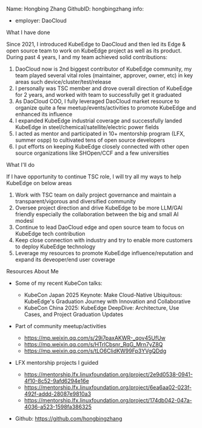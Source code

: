 
Name: Hongbing Zhang
GithubID: hongbingzhang
info:
* employer: DaoCloud

What I have done

Since 2021, I introduced KubeEdge to DaoCloud and then led its Edge & open source team to work on KubeEdge project as well as its product. During past 4 years, I and my team achieved solid contributions:
1. DaoCloud now is 2nd biggest contributor of KubeEdge community, my team played several vital roles (maintainer, approver, owner, etc) in key areas such device/cluster/test/release
2. I personally was TSC member and drove overall direction of KubeEdge for 2 years, and worked with team to successfully get it graduated
3. As DaoCloud COO, I fully leveraged DaoCloud market resource to organize quite a few meetup/events/activities to promote KubeEdge and enhanced its influence
4. I expanded KubeEdge industrial coverage and successfully landed KubeEdge in steel/chemical/satellite/electric power fields
5. I acted as mentor and participated in 10+ mentorship program (LFX, summer ospp) to cultivated tens of open source developers
6. I put efforts on keeping KubeEdge closely connected with other open source organizations like SHOpen/CCF and a few universities

What I'll do

If I have opportunity to continue TSC role, I will try all my ways to help KubeEdge on below areas
1. Work with TSC team on daily project governance and maintain a transparent/vigorous and diversified community
2. Oversee project direction and drive KubeEdge to be more LLM/GAI friendly especially the collaboration between the big and small AI modesl 
3. Continue to lead DaoCloud edge and open source team to focus on KubeEdge tech contribution
4. Keep close connection with industry and try to enable more customers to deploy KubeEdge technology
5. Leverage my resources to promote KubeEdge influence/reputation and expand its deveoper/end user coverage 

Resources About Me

* Some of my recent KubeCon talks:
    * KubeCon Japan 2025 Keynote: Make Cloud-Native Ubiquitous: KubeEdge's Graduation Journey with Innovation and Collaborative
    * KubeCon China 2025: KubeEdge DeepDive: Architecture, Use Cases, and Project Graduation Updates
* Part of community meetup/activities
    * https://mp.weixin.qq.com/s/29i7paxAKWR-_qov45UfUw
    * https://mp.weixin.qq.com/s/HTrlCbsnr_RqG_Mrn7yZ8Q
    * https://mp.weixin.qq.com/s/tLO6CIidKW99Fp3YVgQDdg 
* LFX mentorship projects I guided
    * https://mentorship.lfx.linuxfoundation.org/project/2e9d0538-0941-4f10-8c52-9afd6294e16e
    * https://mentorship.lfx.linuxfoundation.org/project/6ea6aa02-023f-492f-addd-28087e9810a3
    * https://mentorship.lfx.linuxfoundation.org/project/174db042-047a-4036-a523-1598fa386325

* Github: https://github.com/hongbingzhang
